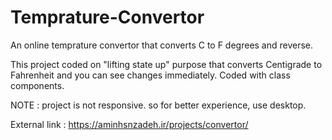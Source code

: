 # Temprature-Convertor
An online temprature convertor that converts C to F degrees and reverse.

This project coded on "lifting state up" purpose that converts Centigrade to Fahrenheit and you can see changes immediately.
Coded with class components.

NOTE : project is not responsive. so for better experience, use desktop.

External link : https://aminhsnzadeh.ir/projects/convertor/
